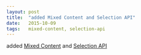 ```yaml
---
layout: post
title:  "added Mixed Content and Selection API"
date:   2015-10-09
tags:   mixed-content, selection-api
---
```


added [Mixed Content](/spec/mixed-content) and [Selection API](/spec/selection-api)

